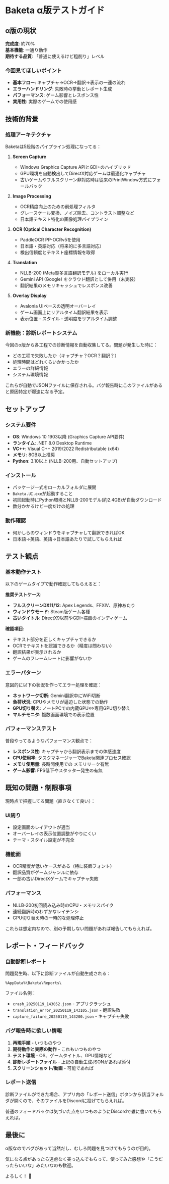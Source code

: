 # Baketa α版テストガイド

## α版の現状

**完成度**: 約70%  
**基本機能**: 一通り動作  
**期待する品質**: 「普通に使えるけど粗削り」レベル

### 今回見てほしいポイント
- **基本フロー**: キャプチャ→OCR→翻訳→表示の一連の流れ
- **エラーハンドリング**: 失敗時の挙動とレポート生成
- **パフォーマンス**: ゲーム影響とレスポンス性
- **実用性**: 実際のゲームでの使用感

## 技術的背景

### 処理アーキテクチャ
Baketaは5段階のパイプライン処理になってる：

1. **Screen Capture** 
   - Windows Graphics Capture APIとGDI+のハイブリッド
   - GPU環境を自動検出してDirectX対応ゲームは最適化キャプチャ
   - 古いゲームやフルスクリーン非対応時は従来のPrintWindow方式にフォールバック

2. **Image Processing**
   - OCR精度向上のための前処理フィルタ
   - グレースケール変換、ノイズ除去、コントラスト調整など
   - 日本語テキスト特化の画像処理パイプライン

3. **OCR (Optical Character Recognition)**
   - PaddleOCR PP-OCRv5を使用
   - 日本語・英語対応（将来的に多言語対応）
   - 検出信頼度とテキスト座標情報を取得

4. **Translation**
   - NLLB-200 (Meta製多言語翻訳モデル) をローカル実行
   - Gemini API (Google) をクラウド翻訳として併用（未実装）
   - 翻訳結果のメモリキャッシュでレスポンス改善

5. **Overlay Display**
   - Avalonia UIベースの透明オーバーレイ
   - ゲーム画面上にリアルタイム翻訳結果を表示
   - 表示位置・スタイル・透明度をリアルタイム調整

### 新機能：診断レポートシステム
今回のα版から各工程での診断情報を自動収集してる。問題が発生した時に：

- どの工程で失敗したか（キャプチャ？OCR？翻訳？）
- 処理時間はどれくらいかかったか
- エラーの詳細情報
- システム環境情報

これらが自動でJSONファイルに保存される。バグ報告時にこのファイルがあると原因特定が爆速になる予定。

## セットアップ

### システム要件
- **OS**: Windows 10 1903以降 (Graphics Capture API要件)
- **ランタイム**: .NET 8.0 Desktop Runtime
- **VC++**: Visual C++ 2019/2022 Redistributable (x64)
- **メモリ**: 8GB以上推奨
- **Python**: 3.10以上 (NLLB-200用、自動セットアップ)

### インストール
- パッケージ一式をローカルフォルダに展開
- `Baketa.UI.exe`が起動すること
- 初回起動時にPython環境とNLLB-200モデル(約2.4GB)が自動ダウンロード
- 数分かかるけど一度だけの処理

### 動作確認
- 何かしらのウィンドウをキャプチャして翻訳できればOK
- 日本語→英語、英語→日本語あたりで試してもらえれば

## テスト観点

### 基本動作テスト
以下のゲームタイプで動作確認してもらえると：

**推奨テストケース**:
- **フルスクリーンDX11/12**: Apex Legends、FFXIV、原神あたり
- **ウィンドウモード**: Steam版ゲーム各種  
- **古いタイトル**: DirectX9以前やGDI+描画のインディゲーム

**確認項目**:
- テキスト部分を正しくキャプチャできるか
- OCRでテキストを認識できるか（精度は問わない）
- 翻訳結果が表示されるか
- ゲームのフレームレートに影響がないか

### エラーパターン
意図的に以下の状況を作ってエラー処理を確認：

- **ネットワーク切断**: Gemini翻訳中にWiFi切断
- **負荷状況**: CPUやメモリが逼迫した状態での動作
- **GPU切り替え**: ノートPCでの内蔵GPU⇔専用GPU切り替え
- **マルチモニタ**: 複数画面環境での表示位置

### パフォーマンステスト
普段やってるようなパフォーマンス観点で：

- **レスポンス性**: キャプチャから翻訳表示までの体感速度
- **CPU使用率**: タスクマネージャーでBaketa関連プロセス確認
- **メモリ使用量**: 長時間使用での メモリリーク有無
- **ゲーム影響**: FPS低下やスタッター発生の有無

## 既知の問題・制限事項

現時点で把握してる問題（直さなくて良い）：

### UI周り
- 設定画面のレイアウトが適当
- オーバーレイの表示位置調整がやりにくい
- テーマ・スタイル設定が不完全

### 機能面
- OCR精度が低いケースがある（特に装飾フォント）
- 翻訳品質がゲームジャンルに依存
- 一部の古いDirectXゲームでキャプチャ失敗

### パフォーマンス
- NLLB-200初回読み込み時のCPU・メモリスパイク
- 連続翻訳時のわずかなレイテンシ
- GPU切り替え時の一時的な処理停止

これらは想定内なので、別の予期しない問題があれば報告してもらえれば。

## レポート・フィードバック

### 自動診断レポート
問題発生時、以下に診断ファイルが自動生成される：
```
%AppData%\Baketa\Reports\
```

ファイル名例：
- `crash_20250119_143052.json` - アプリクラッシュ
- `translation_error_20250119_143105.json` - 翻訳失敗
- `capture_failure_20250119_143200.json` - キャプチャ失敗

### バグ報告時に欲しい情報
1. **再現手順** - いつものやつ
2. **期待動作と実際の動作** - これもいつものやつ  
3. **テスト環境** - OS、ゲームタイトル、GPU情報など
4. **診断レポートファイル** - 上記の自動生成JSONがあれば添付
5. **スクリーンショット/動画** - 可能であれば

### レポート送信
診断ファイルができた場合、アプリ内の「レポート送信」ボタンから該当フォルダが開くので、そのファイルをDiscordに投げてもらえれば。

普通のフィードバックは気づいた点をいつものようにDiscordで雑に書いてもらえれば。

## 最後に

α版なのでバグがあって当然だし、むしろ問題を見つけてもらうのが目的。

気になる点があったら遠慮なく突っ込んでもらって、使ってみた感想や「こうだったらいいな」みたいなのも歓迎。

よろしく！ 🚀
